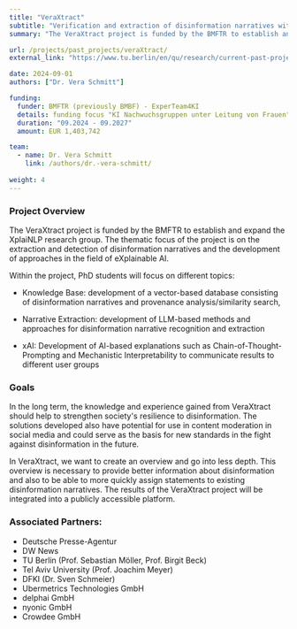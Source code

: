 ```yaml
---
title: "VeraXtract"
subtitle: "Verification and extraction of disinformation narratives with individualized explanations"
summary: "The VeraXtract project is funded by the BMFTR to establish and expand the XplaiNLP research group. The thematic focus is on gaining a better understanding of disinformation narratives. The goal is to create a comprehensive overview of misinformation and disinformation in order to make it easier for citizens to access this information."

url: /projects/past_projects/veraXtract/
external_link: "https://www.tu.berlin/en/qu/research/current-past-projects/laufende-projekte/veraxtract"

date: 2024-09-01
authors: ["Dr. Vera Schmitt"]

funding:
  funder: BMFTR (previously BMBF) - ExperTeam4KI
  details: funding focus "KI Nachwuchsgruppen unter Leitung von Frauen" 
  duration: "09.2024 - 09.2027"
  amount: EUR 1,403,742 

team:
  - name: Dr. Vera Schmitt
    link: /authors/dr.-vera-schmitt/
    
weight: 4
---
```


### Project Overview
The VeraXtract project is funded by the BMFTR to establish and expand the XplaiNLP research group. The thematic focus of the project is on the extraction and detection of disinformation narratives and the development of approaches in the field of eXplainable AI.

Within the project, PhD students will focus on different topics:
- Knowledge Base: development of a vector-based database consisting of disinformation narratives and provenance analysis/similarity search,

- Narrative Extraction: development of LLM-based methods and approaches for disinformation narrative recognition and extraction

- xAI: Development of AI-based explanations such as Chain-of-Thought-Prompting and Mechanistic Interpretability to communicate results to different user groups

### Goals
In the long term, the knowledge and experience gained from VeraXtract should help to strengthen society's resilience to disinformation. The solutions developed also have potential for use in content moderation in social media and could serve as the basis for new standards in the fight against disinformation in the future.

In VeraXtract, we want to create an overview and go into less depth. This overview is necessary to provide better information about disinformation and also to be able to more quickly assign statements to existing disinformation narratives. The results of the VeraXtract project will be integrated into a publicly accessible platform.

### Associated Partners:

- Deutsche Presse-Agentur
- DW News
- TU Berlin (Prof. Sebastian Möller, Prof. Birgit Beck)
- Tel Aviv University (Prof. Joachim Meyer)
- DFKI (Dr. Sven Schmeier)
- Ubermetrics Technologies GmbH
- delphai GmbH
- nyonic GmbH
- Crowdee GmbH
